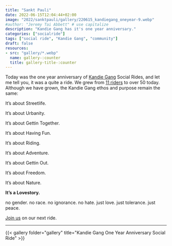 ```yaml
---
title: "Sankt Pauli"
date: 2022-06-15T12:04:44+02:00
image: "2022/sanktpauli/gallery/220615_kandiegang_oneyear-9.webp"
#author: "Jeremy Tai Abbett" # use capitalize
description: "Kandie Gang has it's one year anniversary."
categories: ["socialride"]
tags: ["social ride", "Kandie Gang", "community"]
draft: false
resources: 
- src: "gallery/*.webp"
  name: gallery-:counter
  title: gallery-title-:counter
---
```



Today was the one year anniversary of [Kandie Gang](https://kandiegang.com/) Social Rides, and let me tell you, it was a quite a ride. We grew from [11 riders](https://www.instagram.com/p/CQKCe4PHyJX/?igshid=MDJmNzVkMjY%3D) to over 50 today. Although we have grown, the Kandie Gang ethos and purpose remain the same:

It’s about Streetlife.

It’s about Urbanity.

It’s about Gettin Together.

It’s about Having Fun.

It’s about Riding.

It’s about Adventure.

It’s about Gettin Out.

It’s about Freedom.

It’s about Nature.

**It’s a Lovestory.**

no gender. no race. no ignorance. no hate.
just love. just tolerance. just peace.

[Join us](https://www.strava.com/clubs/kandiegang) on our next ride.

---
{{< gallery folder="gallery" title="Kandie Gang One Year Anniversary Social Ride" >}}